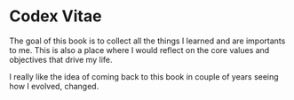 # Codex Vitae

The goal of this book is to collect all the things I learned and are importants to me. This is also a place where I would reflect on the core values and objectives that drive my life.

I really like the idea of coming back to this book in couple of years seeing how I evolved, changed.

